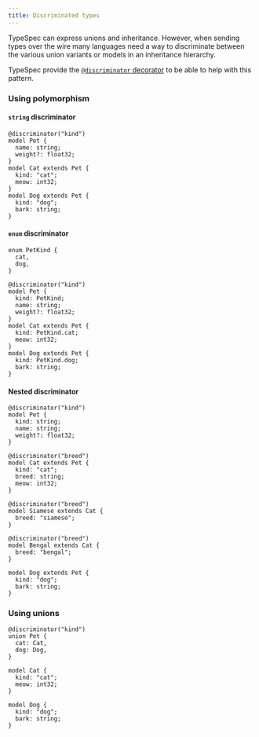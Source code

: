 ```yaml
---
title: Discriminated types
---
```


TypeSpec can express unions and inheritance. However, when sending types over the wire many languages need a way to discriminate between the various union variants or models in an inheritance hierarchy.

TypeSpec provide the [`@discriminator` decorator](./built-in-decorators#@discriminator) to be able to help with this pattern.

### Using polymorphism

#### `string` discriminator

```typespec
@discriminator("kind")
model Pet {
  name: string;
  weight?: float32;
}
model Cat extends Pet {
  kind: "cat";
  meow: int32;
}
model Dog extends Pet {
  kind: "dog";
  bark: string;
}
```

#### `enum` discriminator

```typespec
enum PetKind {
  cat,
  dog,
}

@discriminator("kind")
model Pet {
  kind: PetKind;
  name: string;
  weight?: float32;
}
model Cat extends Pet {
  kind: PetKind.cat;
  meow: int32;
}
model Dog extends Pet {
  kind: PetKind.dog;
  bark: string;
}
```

#### Nested discriminator

```tsp
@discriminator("kind")
model Pet {
  kind: string;
  name: string;
  weight?: float32;
}

@discriminator("breed")
model Cat extends Pet {
  kind: "cat";
  breed: string;
  meow: int32;
}

@discriminator("breed")
model Siamese extends Cat {
  breed: "siamese";
}

@discriminator("breed")
model Bengal extends Cat {
  breed: "bengal";
}

model Dog extends Pet {
  kind: "dog";
  bark: string;
}
```

### Using unions

```typespec
@discriminator("kind")
union Pet {
  cat: Cat,
  dog: Dog,
}

model Cat {
  kind: "cat";
  meow: int32;
}

model Dog {
  kind: "dog";
  bark: string;
}
```
